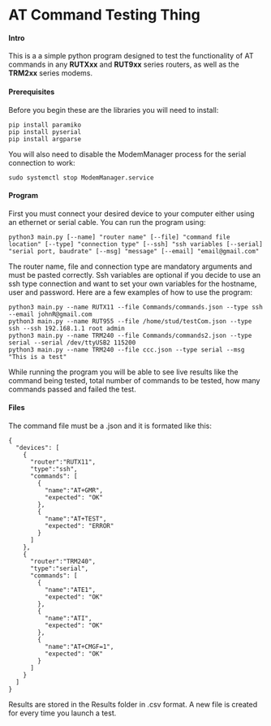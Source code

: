 # AT Command Testing Thing

#### Intro
This is a a simple python program designed to test the functionality of AT commands in any **RUTXxx** and **RUT9xx** series routers, as well as the **TRM2xx** series modems.
#### Prerequisites
Before you begin these are the libraries you will need to install:
```
pip install paramiko
pip install pyserial
pip install argparse
```
You will also need to disable the ModemManager process for the serial connection to work:
```
sudo systemctl stop ModemManager.service
```
#### Program
First you must connect your desired device to your computer either using an ethernet or serial cable. You can run the program using:
```
python3 main.py [--name] "router name" [--file] "command file location" [--type] "connection type" [--ssh] "ssh variables [--serial] "serial port, baudrate" [--msg] "message" [--email] "email@gmail.com"
```
The router name, file and connection type are mandatory arguments and must be pasted correctly. Ssh variables are optional if you decide to use an ssh type connection and want to set your own variables for the hostname, user and password. Here are a few examples of how to use the program:
```
python3 main.py --name RUTX11 --file Commands/commands.json --type ssh --email johnR@gmail.com
python3 main.py --name RUT955 --file /home/stud/testCom.json --type ssh --ssh 192.168.1.1 root admin
python3 main.py --name TRM240 --file Commands/commands2.json --type serial --serial /dev/ttyUSB2 115200
python3 main.py --name TRM240 --file ccc.json --type serial --msg "This is a test"
```
While running the program you will be able to see live results like the command being tested, total number of commands to be tested, how many commands passed and failed the test.
#### Files
The command file must be a .json and it is formated like this:
```
{
  "devices": [
    {
      "router":"RUTX11",
      "type":"ssh",
      "commands": [
        {
          "name":"AT+GMR",
          "expected": "OK"
        },
        {
          "name":"AT+TEST",
          "expected": "ERROR"
        }
      ]
    },
    {
      "router":"TRM240",
      "type":"serial",
      "commands": [
        {
          "name":"ATE1",
          "expected": "OK"
        },
        {
          "name":"ATI",
          "expected": "OK"
        },
        {
          "name":"AT+CMGF=1",
          "expected": "OK"
        }
      ]
    }
  ]
}
```
Results are stored in the Results folder in .csv format. A new file is created for every time you launch a test.